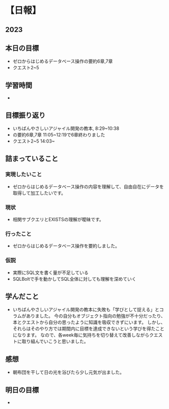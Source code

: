 # 【日報】
## 2023
## 本日の目標
- ゼロからはじめるデータベース操作の要約6章,7章
- クエスト2~5
## 学習時間
- 

## 目標振り返り
- いちばんやさしいアジャイル開発の教本, 8:29~10:38
- の要約6章,7章 11:05~12:19で6章終わりました
- クエスト2~5 14:03~
## 詰まっていること
### 実現したいこと 
- ゼロからはじめるデータベース操作の内容を理解して、自由自在にデータを取得して加工したいです。
### 現状
- 相関サブクエリとEXISTSの理解が曖昧です。
### 行ったこと 
- ゼロからはじめるデータベース操作を要約しました。
### 仮説
- 実際にSQL文を書く量が不足している
- SQLBoltで手を動かしてSQL全体に対しても理解を深めていく

## 学んだこと
- いちばんやさしいアジャイル開発の教本に失敗も「学びとして捉える」とコラムがありました。
今の自分もオブジェクト指向の勉強が不十分だったり、本とクエストから自分の思ったように知識を吸収できずにいます。
しかし、それらはそのやり方では期間内に目標を達成できないという学びを得たことになります。
なので、各week毎に気持ちを切り替えて改善しながらクエストに取り組んでいこうと思いました。

## 感想
- 朝布団を干して日の光を浴びたら少し元気が出ました。

## 明日の目標
- 


